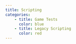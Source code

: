 ```yaml
---
title: Scripting
categories:
    - title: Game Tests
      color: blue
    - title: Legacy Scripting
      color: red
---
```

